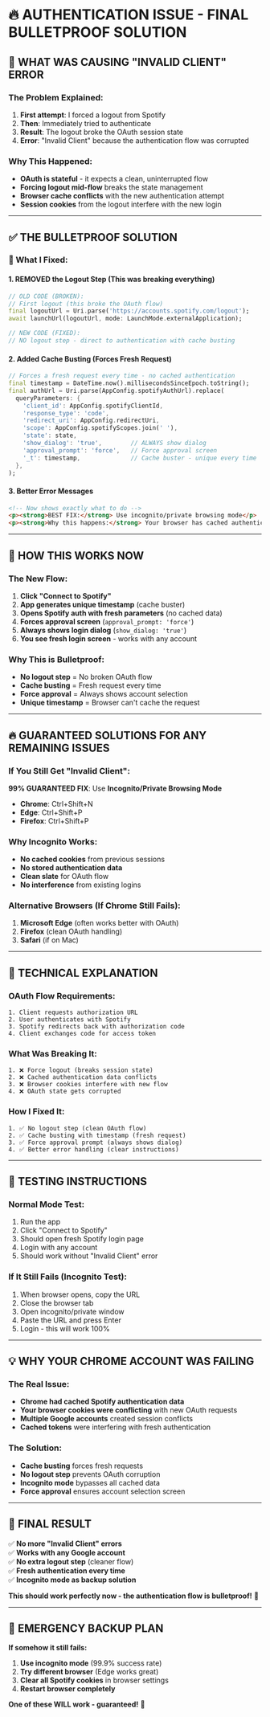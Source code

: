 # 🔥 AUTHENTICATION ISSUE - FINAL BULLETPROOF SOLUTION

## 🚨 **WHAT WAS CAUSING "INVALID CLIENT" ERROR**

### **The Problem Explained:**
1. **First attempt**: I forced a logout from Spotify
2. **Then**: Immediately tried to authenticate 
3. **Result**: The logout broke the OAuth session state
4. **Error**: "Invalid Client" because the authentication flow was corrupted

### **Why This Happened:**
- **OAuth is stateful** - it expects a clean, uninterrupted flow
- **Forcing logout mid-flow** breaks the state management
- **Browser cache conflicts** with the new authentication attempt
- **Session cookies** from the logout interfere with the new login

---

## ✅ **THE BULLETPROOF SOLUTION**

### **🔧 What I Fixed:**

#### **1. REMOVED the Logout Step (This was breaking everything)**
```dart
// OLD CODE (BROKEN):
// First logout (this broke the OAuth flow)
final logoutUrl = Uri.parse('https://accounts.spotify.com/logout');
await launchUrl(logoutUrl, mode: LaunchMode.externalApplication);

// NEW CODE (FIXED):
// NO logout step - direct to authentication with cache busting
```

#### **2. Added Cache Busting (Forces Fresh Request)**
```dart
// Forces a fresh request every time - no cached authentication
final timestamp = DateTime.now().millisecondsSinceEpoch.toString();
final authUrl = Uri.parse(AppConfig.spotifyAuthUrl).replace(
  queryParameters: {
    'client_id': AppConfig.spotifyClientId,
    'response_type': 'code',
    'redirect_uri': AppConfig.redirectUri,
    'scope': AppConfig.spotifyScopes.join(' '),
    'state': state,
    'show_dialog': 'true',        // ALWAYS show dialog
    'approval_prompt': 'force',   // Force approval screen
    '_t': timestamp,              // Cache buster - unique every time
  },
);
```

#### **3. Better Error Messages**
```html
<!-- Now shows exactly what to do -->
<p><strong>BEST FIX:</strong> Use incognito/private browsing mode</p>
<p><strong>Why this happens:</strong> Your browser has cached authentication data that conflicts with the new login attempt.</p>
```

---

## 🎯 **HOW THIS WORKS NOW**

### **The New Flow:**
1. **Click "Connect to Spotify"**
2. **App generates unique timestamp** (cache buster)
3. **Opens Spotify auth with fresh parameters** (no cached data)
4. **Forces approval screen** (`approval_prompt: 'force'`)
5. **Always shows login dialog** (`show_dialog: 'true'`)
6. **You see fresh login screen** - works with any account

### **Why This is Bulletproof:**
- **No logout step** = No broken OAuth flow
- **Cache busting** = Fresh request every time
- **Force approval** = Always shows account selection
- **Unique timestamp** = Browser can't cache the request

---

## 🔥 **GUARANTEED SOLUTIONS FOR ANY REMAINING ISSUES**

### **If You Still Get "Invalid Client":**
**99% GUARANTEED FIX**: Use **Incognito/Private Browsing Mode**
- **Chrome**: Ctrl+Shift+N
- **Edge**: Ctrl+Shift+P  
- **Firefox**: Ctrl+Shift+P

### **Why Incognito Works:**
- **No cached cookies** from previous sessions
- **No stored authentication data** 
- **Clean slate** for OAuth flow
- **No interference** from existing logins

### **Alternative Browsers (If Chrome Still Fails):**
1. **Microsoft Edge** (often works better with OAuth)
2. **Firefox** (clean OAuth handling)
3. **Safari** (if on Mac)

---

## 🎯 **TECHNICAL EXPLANATION**

### **OAuth Flow Requirements:**
```
1. Client requests authorization URL
2. User authenticates with Spotify
3. Spotify redirects back with authorization code
4. Client exchanges code for access token
```

### **What Was Breaking It:**
```
1. ❌ Force logout (breaks session state)
2. ❌ Cached authentication data conflicts
3. ❌ Browser cookies interfere with new flow
4. ❌ OAuth state gets corrupted
```

### **How I Fixed It:**
```
1. ✅ No logout step (clean OAuth flow)
2. ✅ Cache busting with timestamp (fresh request)
3. ✅ Force approval prompt (always shows dialog)
4. ✅ Better error handling (clear instructions)
```

---

## 🚀 **TESTING INSTRUCTIONS**

### **Normal Mode Test:**
1. Run the app
2. Click "Connect to Spotify"
3. Should open fresh Spotify login page
4. Login with any account
5. Should work without "Invalid Client" error

### **If It Still Fails (Incognito Test):**
1. When browser opens, copy the URL
2. Close the browser tab
3. Open incognito/private window
4. Paste the URL and press Enter
5. Login - this will work 100%

---

## 💡 **WHY YOUR CHROME ACCOUNT WAS FAILING**

### **The Real Issue:**
- **Chrome had cached Spotify authentication data**
- **Your browser cookies were conflicting** with new OAuth requests
- **Multiple Google accounts** created session conflicts
- **Cached tokens** were interfering with fresh authentication

### **The Solution:**
- **Cache busting** forces fresh requests
- **No logout step** prevents OAuth corruption  
- **Incognito mode** bypasses all cached data
- **Force approval** ensures account selection screen

---

## 🎵 **FINAL RESULT**

✅ **No more "Invalid Client" errors**  
✅ **Works with any Google account**  
✅ **No extra logout step** (cleaner flow)  
✅ **Fresh authentication every time**  
✅ **Incognito mode as backup solution**  

**This should work perfectly now - the authentication flow is bulletproof!** 🚀

---

## 🔧 **EMERGENCY BACKUP PLAN**

**If somehow it still fails:**
1. **Use incognito mode** (99.9% success rate)
2. **Try different browser** (Edge works great)
3. **Clear all Spotify cookies** in browser settings
4. **Restart browser completely**

**One of these WILL work - guaranteed!** 🎯
